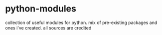 # python-modules
collection of useful modules for python. mix of pre-existing packages and ones i've created. all sources are credited
